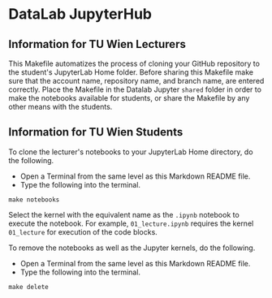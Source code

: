 # DataLab JupyterHub 

## Information for TU Wien Lecturers

This Makefile automatizes the process of cloning your GitHub repository to the student's JupyterLab Home folder. Before sharing this Makefile make sure that the account name, repository name, and branch name, are entered correctly. Place the Makefile in the Datalab Jupyter `shared` folder in order to make the notebooks available for students, or share the Makefile by any other means with the students.

## Information for TU Wien Students

To clone the lecturer's notebooks to your JupyterLab Home directory, do the following. 

- Open a Terminal from the same level as this Markdown README file.
- Type the following into the terminal.

```
make notebooks
```

Select the kernel with the equivalent name as the `.ipynb` notebook to execute the notebook. For example, `01_lecture.ipynb` requires the kernel `01_lecture` for execution of the code blocks.

To remove the notebooks as well as the Jupyter kernels, do the following.

- Open a Terminal from the same level as this Markdown README file.
- Type the following into the terminal.

```
make delete
```
